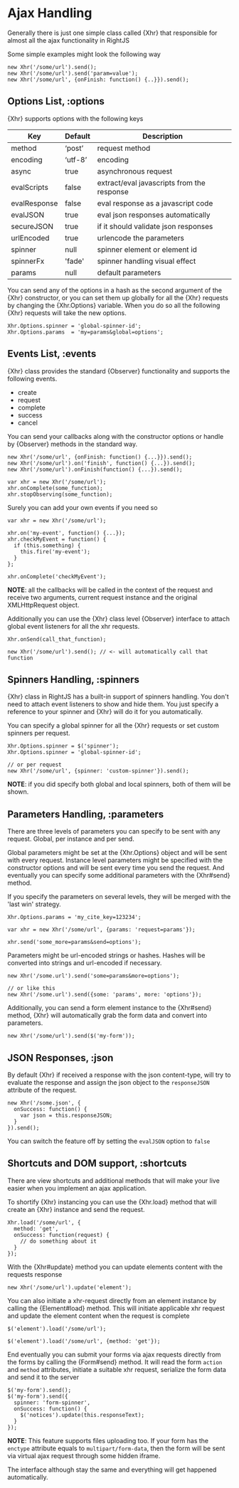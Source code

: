 # Ajax Handling

Generally there is just one simple class called {Xhr} that responsible for
almost all the ajax functionality in RightJS

Some simple examples might look the following way

    new Xhr('/some/url').send();
    new Xhr('/some/url').send('param=value');
    new Xhr('/some/url', {onFinish: function() {..}}).send();


## Options List, :options

{Xhr} supports options with the following keys


Key          | Default | Description
-------------|---------|-------------------------------------------------
method       | ‘post’  | request method
encoding     | ‘utf-8’ | encoding
async        | true    | asynchronous request
evalScripts  | false   | extract/eval javascripts from the response
evalResponse | false   | eval response as a javascript code
evalJSON     | true    | eval json responses automatically
secureJSON	 | true	   | if it should validate json responses
urlEncoded   | true    | urlencode the parameters
spinner      | null    | spinner element or element id
spinnerFx    | 'fade'  | spinner handling visual effect
params       | null    | default parameters


You can send any of the options in a hash as the second argument of the 
{Xhr} constructor, or you can set them up globally for all the {Xhr}
requests by changing the {Xhr.Options} variable. When you do so all the
following {Xhr} requests will take the new options.

    Xhr.Options.spinner = 'global-spinner-id';
    Xhr.Options.params  = 'my=params&global=options';


## Events List, :events

{Xhr} class provides the standard {Observer} functionality and supports the
following events.
  
* create
* request
* complete
* success
* cancel

You can send your callbacks along with the constructor options or handle by
{Observer} methods in the standard way.

    new Xhr('/some/url', {onFinish: function() {...}}).send();
    new Xhr('/some/url').on('finish', function() {...}).send();
    new Xhr('/some/url').onFinish(function() {...}).send();
    
    var xhr = new Xhr('/some/url');
    xhr.onComplete(some_function);
    xhr.stopObserving(some_function);

Surely you can add your own events if you need so

    var xhr = new Xhr('/some/url');
    
    xhr.on('my-event', function() {...});
    xhr.checkMyEvent = function() {
      if (this.something) {
        this.fire('my-event');
      }
    };
    
    xhr.onComplete('checkMyEvent');

__NOTE__: all the callbacks will be called in the
context of the request and receive two arguments, current request instance
and the original XMLHttpRequest object.

Additionally you can use the {Xhr} class level {Observer} interface to
attach global event listeners for all the xhr requests.

    Xhr.onSend(call_that_function);
    
    new Xhr('/some/url').send(); // <- will automatically call that function


## Spinners Handling, :spinners

{Xhr} class in RightJS has a built-in support of spinners handling. You
don't need to attach event listeners to show and hide them. You just specify
a reference to your spinner and {Xhr} will do it for you automatically.

You can specify a global spinner for all the {Xhr} requests or set custom
spinners per request.

    Xhr.Options.spinner = $('spinner');
    Xhr.Options.spinner = 'global-spinner-id';
    
    // or per request
    new Xhr('/some/url', {spinner: 'custom-spinner'}).send();

__NOTE__: if you did specify both global and local
spinners, both of them will be shown.


## Parameters Handling, :parameters

There are three levels of parameters you can specify to be sent with any
request. Global, per instance and per send.

Global parameters might be set at the {Xhr.Options} object and will be sent
with every request. Instance level parameters might be specified with the
constructor options and will be sent every time you send the request. And
eventually you can specify some additional parameters with the {Xhr#send}
method.

If you specify the parameters on several levels, they will be merged with the
'last win' strategy.

    Xhr.Options.params = 'my_cite_key=123234';
    
    var xhr = new Xhr('/some/url', {params: 'request=params'});
    
    xhr.send('some_more=params&send=options');

Parameters might be url-encoded strings or hashes. Hashes will be converted
into strings and url-encoded if necessary.

    new Xhr('/some.url').send('some=params&more=options');
    
    // or like this
    new Xhr('/some.url').send({some: 'params', more: 'options'});

Additionally, you can send a form element instance to the {Xhr#send} method,
{Xhr} will automatically grab the form data and convert into parameters.

    new Xhr('/some/url').send($('my-form'));


## JSON Responses, :json

By default {Xhr} if received a response with the json content-type,
will try to evaluate the response and assign the json object to the
`responseJSON` attribute of the request.

    new Xhr('/some.json', {
      onSuccess: function() {
        var json = this.responseJSON;
      }
    }).send();

You can switch the feature off by setting the `evalJSON` option to `false`


## Shortcuts and DOM support, :shortcuts

There are view shortcuts and additional methods that will make your live
easier when you implement an ajax application.

To shortify {Xhr} instancing you can use the {Xhr.load} method that will
create an {Xhr} instance and send the request.

    Xhr.load('/some/url', {
      method: 'get',
      onSuccess: function(request) {
        // do something about it
      }
    });

With the {Xhr#update} method you can update elements content with the
requests response

    new Xhr('/some/url').update('element');

You can also initiate a xhr-request directly from an element instance by
calling the {Element#load} method. This will initiate applicable xhr
request and update the element content when the request is complete

    $('element').load('/some/url');
    
    $('element').load('/some/url', {method: 'get'});

End eventually you can submit your forms via ajax requests directly from the
forms by calling the {Form#send} method. It will read the form
`action` and `method` attributes, initiate a suitable xhr
request, serialize the form data and send it to the server

    $('my-form').send();
    $('my-form').send({
      spinner: 'form-spinner',
      onSuccess: function() {
        $('notices').update(this.responseText);
      }
    });

__NOTE__: This feature supports files uploading too.
If your form has the `enctype` attribute equals to
`multipart/form-data`, then the form will be sent via virtual ajax
request through some hidden iframe.

The interface although stay the same and everything will get
happened automatically.
